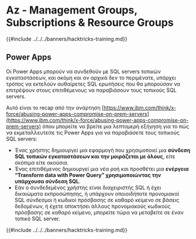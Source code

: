 # Az - Management Groups, Subscriptions & Resource Groups

{{#include ../../../banners/hacktricks-training.md}}

## Power Apps

Οι Power Apps μπορούν να συνδεθούν με SQL servers τοπικών εγκαταστάσεων, και ακόμη και αν αρχικά δεν το περιμένατε, υπάρχει τρόπος να εκτελούν αυθαίρετες SQL ερωτήσεις που θα μπορούσαν να επιτρέψουν στους επιτιθέμενους να παραβιάσουν τους τοπικούς SQL servers.

Αυτό είναι το recap από την ανάρτηση [https://www.ibm.com/think/x-force/abusing-power-apps-compromise-on-prem-servers](https://www.ibm.com/think/x-force/abusing-power-apps-compromise-on-prem-servers) όπου μπορείτε να βρείτε μια λεπτομερή εξήγηση για το πώς να εκμεταλλευτείτε τις Power Apps για να παραβιάσετε τους τοπικούς SQL servers:

- Ένας χρήστης δημιουργεί μια εφαρμογή που χρησιμοποιεί μια **σύνδεση SQL τοπικών εγκαταστάσεων και την μοιράζεται με όλους**, είτε σκόπιμα είτε ακούσια.
- Ένας επιτιθέμενος δημιουργεί μια νέα ροή και προσθέτει μια **ενέργεια “Transform data with Power Query” χρησιμοποιώντας την υπάρχουσα σύνδεση SQL**.
- Εάν ο συνδεδεμένος χρήστης είναι διαχειριστής SQL ή έχει δικαιώματα εκπροσώπησης, ή υπάρχουν οποιοιδήποτε προνομιακοί SQL σύνδεσμοι ή κωδικοί πρόσβασης σε καθαρό κείμενο σε βάσεις δεδομένων, ή έχετε αποκτήσει άλλους προνομιακούς κωδικούς πρόσβασης σε καθαρό κείμενο, μπορείτε τώρα να μεταβείτε σε έναν τοπικό SQL server.

{{#include ../../../banners/hacktricks-training.md}}
